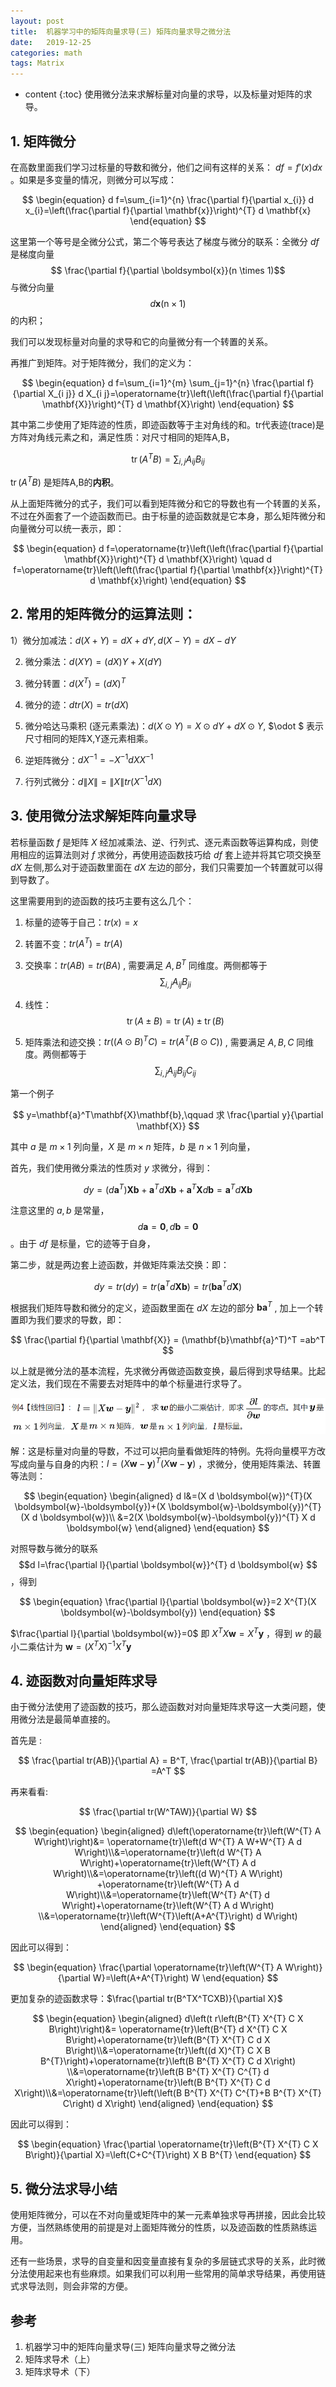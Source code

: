 ```yaml
---
layout: post
title:  机器学习中的矩阵向量求导(三) 矩阵向量求导之微分法
date:   2019-12-25
categories: math 
tags: Matrix
---
```

* content
{:toc}
使用微分法来求解标量对向量的求导，以及标量对矩阵的求导。









## **1. 矩阵微分**

在高数里面我们学习过标量的导数和微分，他们之间有这样的关系： $df =f'(x)dx$ 。如果是多变量的情况，则微分可以写成：


$$
\begin{equation}
d f=\sum_{i=1}^{n} \frac{\partial f}{\partial x_{i}} d x_{i}=\left(\frac{\partial f}{\partial \mathbf{x}}\right)^{T} d \mathbf{x}
\end{equation}
$$


这里第一个等号是全微分公式，第二个等号表达了梯度与微分的联系：全微分 $df$ 是梯度向量 $$
\frac{\partial f}{\partial \boldsymbol{x}}(n \times 1)$$ 与微分向量 $$d \boldsymbol{x}(\mathrm{n} \times 1)$$ 的内积；

我们可以发现标量对向量的求导和它的向量微分有一个转置的关系。

再推广到矩阵。对于矩阵微分，我们的定义为：


$$
\begin{equation}
d f=\sum_{i=1}^{m} \sum_{j=1}^{n} \frac{\partial f}{\partial X_{i j}} d X_{i j}=\operatorname{tr}\left(\left(\frac{\partial f}{\partial \mathbf{X}}\right)^{T} d \mathbf{X}\right)
\end{equation}
$$


其中第二步使用了矩阵迹的性质，即迹函数等于主对角线的和。tr代表迹(trace)是方阵对角线元素之和，满足性质：对尺寸相同的矩阵A,B，


$$
\begin{equation}
\operatorname{tr}\left(A^{T} B\right)=\sum_{i, j} A_{i j} B_{i j}
\end{equation}
$$


$\operatorname{tr}\left(A^{T} B\right)$ 是矩阵A,B的**内积**。



从上面矩阵微分的式子，我们可以看到矩阵微分和它的导数也有一个转置的关系，不过在外面套了一个迹函数而已。由于标量的迹函数就是它本身，那么矩阵微分和向量微分可以统一表示，即：


$$
\begin{equation}
d f=\operatorname{tr}\left(\left(\frac{\partial f}{\partial \mathbf{X}}\right)^{T} d \mathbf{X}\right) \quad d f=\operatorname{tr}\left(\left(\frac{\partial f}{\partial \mathbf{x}}\right)^{T} d \mathbf{x}\right)
\end{equation}
$$




## **2. 常用的矩阵微分的运算法则：**

1）微分加减法：$d(X+Y) =dX+dY, d(X-Y) =dX-dY$ 

2) 微分乘法：$d(XY) =(dX)Y + X(dY)$ 

3) 微分转置：$d(X^T) =(dX)^T$ 

4) 微分的迹：$dtr(X) =tr(dX)$ 

5) 微分哈达马乘积 (逐元素乘法)：$d(X \odot Y) = X\odot dY + dX \odot Y$, $\odot $ 表示尺寸相同的矩阵X,Y逐元素相乘。

7) 逆矩阵微分：$d X^{-1}= -X^{-1}dXX^{-1}$ 

8) 行列式微分：$d \|X\|= \|X\|tr(X^{-1}dX)$ 



## **3. 使用微分法求解矩阵向量求导**

若标量函数 $f$  是矩阵 $X$ 经加减乘法、逆、行列式、逐元素函数等运算构成，则使用相应的运算法则对 $f$  求微分，再使用迹函数技巧给 $df$ 套上迹并将其它项交换至 $dX$  左侧,那么对于迹函数里面在  $dX$ 左边的部分，我们只需要加一个转置就可以得到导数了。

这里需要用到的迹函数的技巧主要有这么几个：

1) 标量的迹等于自己：$tr(x) =x$

2) 转置不变：$tr(A^T) =tr(A)$ 

3) 交换率：$tr(AB) =tr(BA)$ , 需要满足 $A,B^T$ 同维度。两侧都等于 $$\sum_{i, j} A_{i j} B_{j i}$$ 

4) 线性：$$\operatorname{tr}(A \pm B)=\operatorname{tr}(A) \pm \operatorname{tr}(B)$$ 

5) 矩阵乘法和迹交换：$tr((A\odot B)^TC)= tr(A^T(B \odot C))$ , 需要满足 $A,B,C$ 同维度。两侧都等于$$
\sum_{i, j} A_{i j} B_{i j} C_{i j}$$ 



第一个例子


$$
y=\mathbf{a}^T\mathbf{X}\mathbf{b},\qquad 求 \frac{\partial y}{\partial \mathbf{X}}
$$


其中 $a$ 是 $m \times 1$ 列向量，$X$ 是  $m \times n$  矩阵，$b$ 是 $n \times 1$  列向量，

首先，我们使用微分乘法的性质对 $y$ 求微分，得到：



$$
dy = (d\mathbf{a}^T)\mathbf{X}\mathbf{b} + \mathbf{a}^Td\mathbf{X}\mathbf{b} + \mathbf{a}^T\mathbf{X}d\mathbf{b} = \mathbf{a}^Td\mathbf{X}\mathbf{b}
$$



注意这里的 $a,b$ 是常量，$$d \boldsymbol{a}=\mathbf{0}, d \boldsymbol{b}=\mathbf{0}$$ 。由于 $df$ 是标量，它的迹等于自身，

第二步，就是两边套上迹函数，并做矩阵乘法交换：即：



$$
dy =tr(dy) = tr(\mathbf{a}^Td\mathbf{X}\mathbf{b}) = tr(\mathbf{b}\mathbf{a}^Td\mathbf{X})
$$



根据我们矩阵导数和微分的定义，迹函数里面在 $dX$ 左边的部分 $\mathbf{b}\mathbf{a}^T$ , 加上一个转置即为我们要求的导数，即：


$$
\frac{\partial f}{\partial \mathbf{X}} = (\mathbf{b}\mathbf{a}^T)^T =ab^T
$$


以上就是微分法的基本流程，先求微分再做迹函数变换，最后得到求导结果。比起定义法，我们现在不需要去对矩阵中的单个标量进行求导了。

<center>
    <img src="https://raw.githubusercontent.com/HG1227/image/master/img_tuchuang/20191230203648.png"/>
</center>

解：这是标量对向量的导数，不过可以把向量看做矩阵的特例。先将向量模平方改写成向量与自身的内积：$l=(X \boldsymbol{w}-\boldsymbol{y})^{T}(X \boldsymbol{w}-\boldsymbol{y})$ ，求微分，使用矩阵乘法、转置等法则：



$$
\begin{equation}
\begin{aligned}
d l&=(X d \boldsymbol{w})^{T}(X \boldsymbol{w}-\boldsymbol{y})+(X \boldsymbol{w}-\boldsymbol{y})^{T}(X d \boldsymbol{w})\\ &=2(X \boldsymbol{w}-\boldsymbol{y})^{T} X d \boldsymbol{w}
\end{aligned}
\end{equation}
$$



对照导数与微分的联系  $$d l=\frac{\partial l}{\partial \boldsymbol{w}}^{T} d \boldsymbol{w} $$ ，得到


$$
\begin{equation}
\frac{\partial l}{\partial \boldsymbol{w}}=2 X^{T}(X \boldsymbol{w}-\boldsymbol{y})
\end{equation}
$$


$\frac{\partial l}{\partial \boldsymbol{w}}=0$ 即 $X^{T} X \boldsymbol{w}=X^{T} \boldsymbol{y}$ ，得到 $w$ 的最小二乘估计为 $\boldsymbol{w}=\left(X^{T} X\right)^{-1} X^{T} \boldsymbol{y}$ 



## **4. 迹函数对向量矩阵求导**

由于微分法使用了迹函数的技巧，那么迹函数对对向量矩阵求导这一大类问题，使用微分法是最简单直接的。

首先是 :


$$
\frac{\partial tr(AB)}{\partial A} = B^T, \frac{\partial tr(AB)}{\partial B} =A^T
$$


再来看看:


$$
\frac{\partial tr(W^TAW)}{\partial W}
$$



$$
\begin{equation}
\begin{aligned}
d\left(\operatorname{tr}\left(W^{T} A W\right)\right)&= \operatorname{tr}\left(d W^{T} A W+W^{T} A d W\right)\\&=\operatorname{tr}\left(d W^{T} A W\right)+\operatorname{tr}\left(W^{T} A d W\right)\\&=\operatorname{tr}\left((d W)^{T} A W\right) 
+\operatorname{tr}\left(W^{T} A d W\right)\\&=\operatorname{tr}\left(W^{T} A^{T} d W\right)+\operatorname{tr}\left(W^{T} A d W\right)
\\&=\operatorname{tr}\left(W^{T}\left(A+A^{T}\right) d W\right)
\end{aligned}
\end{equation}
$$



因此可以得到：


$$
\begin{equation}
\frac{\partial \operatorname{tr}\left(W^{T} A W\right)}{\partial W}=\left(A+A^{T}\right) W
\end{equation}
$$

更加复杂的迹函数求导：$\frac{\partial tr(B^TX^TCXB)}{\partial X}$ 



$$
\begin{equation}
\begin{aligned}
d\left(t r\left(B^{T} X^{T} C X B\right)\right)&= \operatorname{tr}\left(B^{T} d X^{T} C X B\right)+\operatorname{tr}\left(B^{T} X^{T} C d X B\right)\\&=\operatorname{tr}\left((d X)^{T} C X B B^{T}\right)+\operatorname{tr}\left(B B^{T} X^{T} C d X\right) 
\\&=\operatorname{tr}\left(B B^{T} X^{T} C^{T} d X\right)+\operatorname{tr}\left(B B^{T} X^{T} C d X\right)\\&=\operatorname{tr}\left(\left(B B^{T} X^{T} C^{T}+B B^{T} X^{T} C\right) d X\right)
\end{aligned}
\end{equation}
$$



因此可以得到：


$$
\begin{equation}
\frac{\partial \operatorname{tr}\left(B^{T} X^{T} C X B\right)}{\partial X}=\left(C+C^{T}\right) X B B^{T}
\end{equation}
$$





## **5. 微分法求导小结**

使用矩阵微分，可以在不对向量或矩阵中的某一元素单独求导再拼接，因此会比较方便，当然熟练使用的前提是对上面矩阵微分的性质，以及迹函数的性质熟练运用。

还有一些场景，求导的自变量和因变量直接有复杂的多层链式求导的关系，此时微分法使用起来也有些麻烦。如果我们可以利用一些常用的简单求导结果，再使用链式求导法则，则会非常的方便。



## 参考

1. <a hred="https://www.cnblogs.com/pinard/p/10791506.html" target="_blank">机器学习中的矩阵向量求导(三) 矩阵向量求导之微分法</a> 
2. <a hred="https://zhuanlan.zhihu.com/p/24709748" target="_blank">矩阵求导术（上）</a>
3. <a hred="https://zhuanlan.zhihu.com/p/24863977" target="_blank">矩阵求导术（下）</a> 